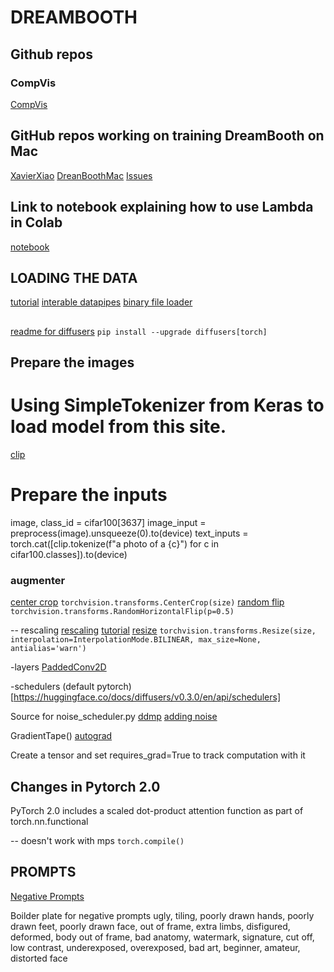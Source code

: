 # DREAMBOOTH

## Github repos

### CompVis
[CompVis](https://github.com/CompVis/stable-diffusion)   

## GitHub repos working on training DreamBooth on Mac
[XavierXiao](https://github.com/XavierXiao/Dreambooth-Stable-Diffusion/pull/36)
[DreanBoothMac](https://github.com/SujeethJinesh/DreamBoothMac)
[Issues](https://github.com/CompVis/stable-diffusion/issues/25)

## Link to notebook explaining how to use Lambda in Colab
[notebook](https://github.com/carolineechen/hf-community-events/blob/main/keras-dreambooth-sprint/runhouse/dreambooth_rh_colab.ipynb)

## LOADING THE DATA

[tutorial](https://pytorch.org/data/main/dp_tutorial.html)
[interable datapipes](https://pytorch.org/data/main/torchdata.datapipes.iter.html)
[binary file loader](https://pytorch.org/data/main/generated/torchdata.datapipes.iter.Bz2FileLoader.html#torchdata.datapipes.iter.Bz2FileLoader)

## 
[readme for diffusers](https://github.com/huggingface/diffusers)
`pip install --upgrade diffusers[torch]`

## Prepare the images

# Using SimpleTokenizer from Keras to load model from this site.
[clip](https://github.com/openai/CLIP)

# Prepare the inputs
image, class_id = cifar100[3637]
image_input = preprocess(image).unsqueeze(0).to(device)
text_inputs = torch.cat([clip.tokenize(f"a photo of a {c}") for c in cifar100.classes]).to(device)


### augmenter

[](https://pytorch.org/vision/stable/transforms.html)
[center crop](https://pytorch.org/vision/main/generated/torchvision.transforms.CenterCrop.html)
`torchvision.transforms.CenterCrop(size)`
[random flip](https://pytorch.org/vision/main/generated/torchvision.transforms.RandomHorizontalFlip.html)
`torchvision.transforms.RandomHorizontalFlip(p=0.5)`

-- rescaling
[rescaling](https://www.tensorflow.org/api_docs/python/tf/keras/layers/Rescaling)
[tutorial](https://www.tutorialspoint.com/pytorch-how-to-resize-an-image-to-a-given-size)
[resize](https://pytorch.org/vision/stable/generated/torchvision.transforms.Resize.html#torchvision.transforms.Resize)
`torchvision.transforms.Resize(size, interpolation=InterpolationMode.BILINEAR, max_size=None, antialias='warn')`

-layers
[PaddedConv2D](https://github.com/keras-team/keras-cv/blob/master/keras_cv/models/stable_diffusion/__internal__/layers/padded_conv2d.py)

-schedulers
(default pytorch)[https://huggingface.co/docs/diffusers/v0.3.0/en/api/schedulers]

Source for noise_scheduler.py
[ddmp](https://github.com/huggingface/diffusers/blob/v0.3.0/src/diffusers/schedulers/scheduling_ddpm.py)
[adding noise](https://github.com/huggingface/diffusers/blob/v0.3.0/src/diffusers/schedulers/scheduling_karras_ve.py#L115)

GradientTape()
[autograd](https://pytorch.org/tutorials/beginner/former_torchies/autograd_tutorial.html)

Create a tensor and set requires_grad=True to track computation with it

## Changes in Pytorch 2.0

PyTorch 2.0 includes a scaled dot-product attention function as part of torch.nn.functional

-- doesn't work with mps
`torch.compile()`

## PROMPTS

[Negative Prompts](https://stable-diffusion-art.com/how-negative-prompt-work/)

Boilder plate for negative prompts
ugly, tiling, poorly drawn hands, poorly drawn feet, poorly drawn face, out of frame, extra limbs, disfigured, deformed, body out of frame, bad anatomy, watermark, signature, cut off, low contrast, underexposed, overexposed, bad art, beginner, amateur, distorted face
